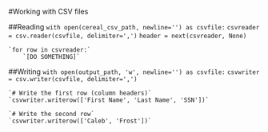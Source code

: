 #Working with CSV files

##Reading
`with open(cereal_csv_path, newline='') as csvfile:`
    `csvreader = csv.reader(csvfile, delimiter=',')`
    `header = next(csvreader, None)`

    `for row in csvreader:`
        `[DO SOMETHING]`

##Writing
`with open(output_path, 'w', newline='') as csvfile:`
    `csvwriter = csv.writer(csvfile, delimiter=',')`

    `# Write the first row (column headers)`
    `csvwriter.writerow(['First Name', 'Last Name', 'SSN'])`

    `# Write the second row`
    `csvwriter.writerow(['Caleb', 'Frost'])`
